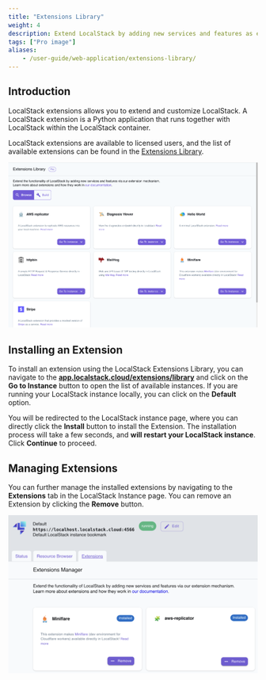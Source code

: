 ```yaml
---
title: "Extensions Library"
weight: 4
description: Extend LocalStack by adding new services and features as extensions
tags: ["Pro image"]
aliases:
    - /user-guide/web-application/extensions-library/
---
```


## Introduction

LocalStack extensions allows you to extend and customize LocalStack.
A LocalStack extension is a Python application that runs together with LocalStack within the LocalStack container.

LocalStack extensions are available to licensed users, and the list of available extensions can be found in the [Extensions Library](https://app.localstack.cloud/extensions/library).

<img src="extensions-library-ui.png" alt="LocalStack Extensions Library" title="LocalStack Extensions Library" width="900" />

## Installing an Extension

To install an extension using the LocalStack Extensions Library, you can navigate to the [**app.localstack.cloud/extensions/library**](https://app.localstack.cloud/extensions/library) and click on the **Go to Instance** button to open the list of available instances.
If you are running your LocalStack instance locally, you can click on the **Default** option.

You will be redirected to the LocalStack instance page, where you can directly click the **Install** button to install the Extension.
The installation process will take a few seconds, and **will restart your LocalStack instance**.
Click **Continue** to proceed.

## Managing Extensions

You can further manage the installed extensions by navigating to the **Extensions** tab in the LocalStack Instance page.
You can remove an Extension by clicking the **Remove** button.

<img src="extensions-library-management.png" alt="Installed LocalStack Extensions Library" title="Installed LocalStack Extensions Library" width="900" />
